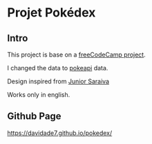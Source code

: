 # Projet Pokédex

## Intro
This project is base on a [freeCodeCamp project](https://www.freecodecamp.org/learn/javascript-algorithms-and-data-structures-v8/build-a-pokemon-search-app-project/build-a-pokemon-search-app). 

I changed the data to [pokeapi](https://pokeapi.co/) data.

Design inspired from [Junior Saraiva](https://www.figma.com/community/file/1202971127473077147/pokedex-pokemon-app)

Works only in english.

## Github Page
https://davidade7.github.io/pokedex/
